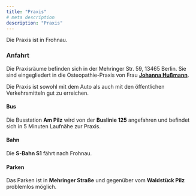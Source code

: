 ```yaml
---
title: "Praxis"
# meta description
description: "Praxis"
---
```


Die Praxis ist in Frohnau.  

### Anfahrt  
Die Praxisräume befinden sich in der Mehringer Str. 59, 13465 Berlin. Sie sind eingegliedert in die Osteopathie-Praxis von Frau **[Johanna Hußmann](https://johanna-hussmann.de "Osteopathie Johanna Hußmann")**.  

Die Praxis ist sowohl mit dem Auto als auch mit den öffentlichen Verkehrsmitteln gut zu erreichen.  

#### Bus  
Die Busstation **Am Pilz** wird von der **Buslinie 125** angefahren und befindet sich in 5 Minuten Laufnähe zur Praxis.  

#### Bahn  
Die **S-Bahn S1** fährt nach Frohnau.  

#### Parken  
Das Parken ist in **Mehringer Straße** und gegenüber vom **Waldstück Pilz** problemlos möglich.
